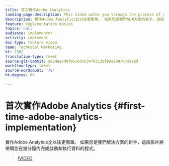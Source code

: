 ```yaml
---
title: 首次實作Adobe Analytics
landing-page-description: This video walks you through the process of getting up and running with Adobe Analytics data in a matter of minutes.
description: 實作Adobe Analytics比以往更簡單。 如果您是我們解決方案的新手，這段影片將帶領您在幾分鐘內完成啟動和執行資料的程式。
feature: implementation basics
topics: null
audience: implementer
activity: implement
doc-type: feature video
team: Technical Marketing
kt: 2362
translation-type: tm+mt
source-git-commit: a02deecd0f95160c634703130f92a79870c41a9d
workflow-type: tm+mt
source-wordcount: '78'
ht-degree: 0%

---
```



# 首次實作Adobe Analytics {#first-time-adobe-analytics-implementation}

實作Adobe Analytics比以往更簡單。 如果您是我們解決方案的新手，這段影片將帶領您在幾分鐘內完成啟動和執行資料的程式。

>[!VIDEO](https://video.tv.adobe.com/v/25456/?quality=12)
